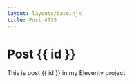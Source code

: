 ```yaml
---
layout: layouts/base.njk
title: Post 4735
---
```


# Post {{ id }}

This is post {{ id }} in my Eleventy project.
